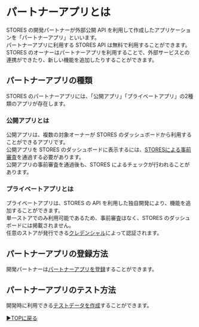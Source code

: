 # パートナーアプリとは
STORES の開発パートナーが外部公開 API を利用して作成したアプリケーションを「パートナーアプリ」といいます。  
パートナーアプリに利用する STORES API は無料で利用することができます。  
STORES のオーナーはパートナーアプリを利用することで、外部サービスとの連携ができたり、新しい機能を追加したりすることができます。


## パートナーアプリの種類
STORES のパートナーアプリには、「公開アプリ」「プライベートアプリ」の2種類のアプリが存在します。


### 公開アプリとは
公開アプリは、複数の対象オーナーが STORES のダッシュボードから利用することができるアプリです。  
公開アプリを STORES のダッシュボードに表示するには、[STORESによる事前審査](partner-app-review.md)を通過する必要があります。  
公開アプリの事前審査を通過後も、STORES によるチェックが行われることがあります。  


### プライベートアプリとは
プライベートアプリは、STORES の API を利用した独自開発により、機能を追加することができます。  
単一ストアでのみ利用可能であるため、事前審査はなく、STORES のダッシュボードには掲載されません。  
任意のストアが発行できる[クレデンシャル](auth.md)によって認証されます。  


## パートナーアプリの登録方法
開発パートナーは[パートナーアプリを登録](development-partner-signup.md)することができます。  


## パートナーアプリのテスト方法
開発時に利用できる[テストデータを作成](https://github.com/heyinc/retail-api-docs/blob/master/test-data.md)することができます。  



[▶︎TOPに戻る](README.md)
